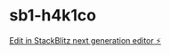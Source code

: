 # sb1-h4k1co

[Edit in StackBlitz next generation editor ⚡️](https://stackblitz.com/~/github.com/Elmasrys/sb1-h4k1co)